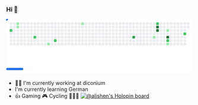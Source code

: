 ### Hi 👋

<picture>
  <source
    media="(prefers-color-scheme: dark)"
    srcset="images/breakout-dark.svg"
  />
  <source
    media="(prefers-color-scheme: light)"
    srcset="images/breakout-light.svg"
  />
  <img alt="Breakout Game" src="images/breakout-light.svg" />
</picture>
<!-- [![Top Langs](https://github-readme-stats.vercel.app/api/top-langs/?username=alisen&theme=dark)](https://github.com/anuraghazra/github-readme-stats) -->

- 👨‍💻 I'm currently working at diconium
- I'm currently learning German
- 👍 Gaming 🎮 Cycling 🚴🏻‍♂️
[![@alishen's Holopin board](https://holopin.io/api/user/board?user=alishen)](https://holopin.io/@alishen)
